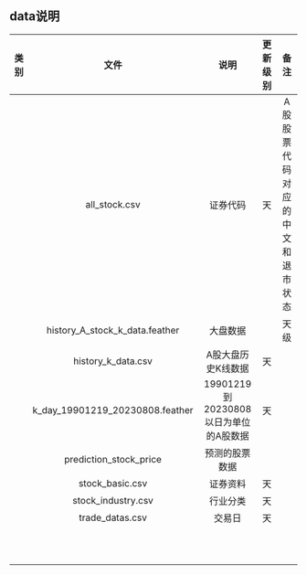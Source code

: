 ## data说明

| 类别 |              文件               |                 说明                  | 更新级别 |              备注               |
| :--: | :-----------------------------: | :-----------------------------------: | :------: | :-----------------------------: |
|      |          all_stock.csv          |               证券代码                |    天    | A股股票代码对应的中文和退市状态 |
|      | history_A_stock_k_data.feather  |               大盘数据                |          |              天级               |
|      |       history_k_data.csv        |          A股大盘历史K线数据           |    天    |                                 |
|      | k_day_19901219_20230808.feather | 19901219到20230808以日为单位的A股数据 |    天    |                                 |
|      |     prediction_stock_price      |            预测的股票数据             |          |                                 |
|      |         stock_basic.csv         |               证券资料                |    天    |                                 |
|      |       stock_industry.csv        |               行业分类                |    天    |                                 |
|      |         trade_datas.csv         |                交易日                 |    天    |                                 |
|      |                                 |                                       |          |                                 |
|      |                                 |                                       |          |                                 |
|      |                                 |                                       |          |                                 |
|      |                                 |                                       |          |                                 |
|      |                                 |                                       |          |                                 |
|      |                                 |                                       |          |                                 |
|      |                                 |                                       |          |                                 |
|      |                                 |                                       |          |                                 |
|      |                                 |                                       |          |                                 |
|      |                                 |                                       |          |                                 |
|      |                                 |                                       |          |                                 |



